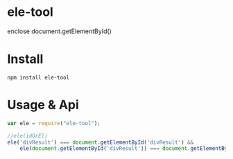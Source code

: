 # ele-tool
enclose document.getElementById()

# Install
```
npm install ele-tool
```

# Usage & Api
```javascript
var ele = require("ele-tool");

//ele(idOrEl)
ele('divResult') === document.getElementById('divResult') &&
    ele(document.getElementById('divResult')) === document.getElementById('divResult');

```
